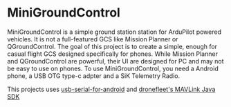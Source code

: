 # MiniGroundControl

MiniGroundControl is a simple ground station station for ArduPilot powered vehicles. It is not a full-featured GCS like Mission Planner or QGroundControl. The goal of this project is to create a simple, enough for casual flight GCS designed specifically for phones. While Mission Planner and QGroundControl are powerful, their UI are designed for PC and may not be easy to use on phones. To use MiniGroundControl, you need a Android phone, a USB OTG type-c adpter and a SiK Telemetry Radio. 

This projects uses [usb-serial-for-android](https://github.com/mik3y/usb-serial-for-android) and [dronefleet's MAVLink Java SDK](https://github.com/dronefleet/mavlink)
